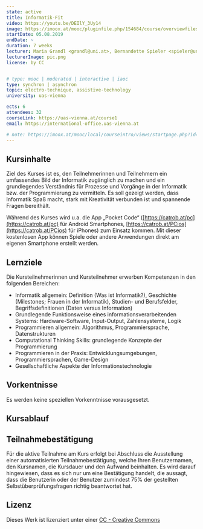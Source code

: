 ```yaml
---
state: active
title: Informatik-Fit
video: https://youtu.be/DEIlY_3Uy14
image: https://imoox.at/mooc/pluginfile.php/154684/course/overviewfiles/kursbild_infofit_260x195.png
startDate: 05.08.2019
endDate: ~
duration: 7 weeks
lecturer: Maria Grandl <grandl@uni.at>, Bernandette Spieler <spieler@uni.at>
lecturerImage: pic.png
license: by CC


# type: mooc | moderated | interactive | iaoc
type: synchron | asynchron
topic: electro-technique, assistive-technology
university: uas-vienna

ects: 6
attendees: 32
courseLink: https://uas-vienna.at/course1
email: https://international-office.uas-vienna.at

# note: https://imoox.at/mooc/local/courseintro/views/startpage.php?id=71
---
```

## Kursinhalte

Ziel des Kurses ist es, den Teilnehmerinnen und Teilnehmern ein umfassendes Bild der Informatik zugänglich zu machen und ein grundlegendes Verständnis für
Prozesse und Vorgänge in der Informatik bzw. der Programmierung zu vermitteln.
Es soll gezeigt werden, dass Informatik Spaß macht, stark mit Kreativität verbunden ist und spannende Fragen bereithält.

Während des Kurses wird u.a. die App „Pocket Code“ ([https://catrob.at/pc](https://catrob.at/pc) für Android Smartphones, [https://catrob.at/PCios](https://catrob.at/PCios) für iPhones) zum Einsatz kommen.
Mit dieser kostenlosen App können Spiele oder andere Anwendungen direkt am eigenen Smartphone erstellt werden.

## Lernziele

Die Kursteilnehmerinnen und Kursteilnehmer erwerben Kompetenzen in den folgenden Bereichen:

* Informatik allgemein: Definition (Was ist Informatik?), Geschichte (Milestones; Frauen in der Informatik), Studien- und Berufsfelder, Begriffsdefinitionen (Daten versus Information)
* Grundlegende Funktionsweise eines informationsverarbeitenden Systems: Hardware-Software, Input-Output, Zahlensysteme, Logik
* Programmieren allgemein: Algorithmus, Programmiersprache, Datenstrukturen
* Computational Thinking Skills: grundlegende Konzepte der Programmierung
* Programmieren in der Praxis: Entwicklungsumgebungen, Programmiersprachen, Game-Design
* Gesellschaftliche Aspekte der Informationstechnologie

## Vorkentnisse

Es werden keine speziellen Vorkenntnisse vorausgesetzt.

## Kursablauf

## Teilnahmebestätigung

Für die aktive Teilnahme am Kurs erfolgt bei Abschluss die Ausstellung einer automatisierten Teilnahmebestätigung, welche Ihren Benutzernamen, den Kursnamen, die Kursdauer und den Aufwand beinhalten.
Es wird darauf hingewiesen, dass es sich nur um eine Bestätigung handelt, die aussagt, dass die Benutzerin oder der Benutzer zumindest 75% der gestellten Selbstüberprüfungsfragen richtig beantwortet hat.

## Lizenz

Dieses Werk ist lizenziert unter einer [CC - Creative Commons](http://creativecommons.org/licenses/by/4.0/)
